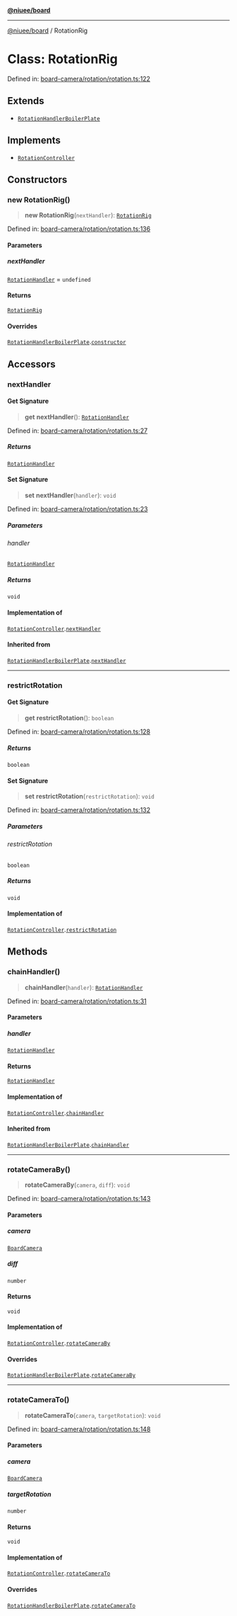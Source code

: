 [**@niuee/board**](../README.md)

***

[@niuee/board](../globals.md) / RotationRig

# Class: RotationRig

Defined in: [board-camera/rotation/rotation.ts:122](https://github.com/niuee/board/blob/a0a1179721d4f4b943b6a9bc156753ac9737e502/src/board-camera/rotation/rotation.ts#L122)

## Extends

- [`RotationHandlerBoilerPlate`](RotationHandlerBoilerPlate.md)

## Implements

- [`RotationController`](../interfaces/RotationController.md)

## Constructors

### new RotationRig()

> **new RotationRig**(`nextHandler`): [`RotationRig`](RotationRig.md)

Defined in: [board-camera/rotation/rotation.ts:136](https://github.com/niuee/board/blob/a0a1179721d4f4b943b6a9bc156753ac9737e502/src/board-camera/rotation/rotation.ts#L136)

#### Parameters

##### nextHandler

[`RotationHandler`](../interfaces/RotationHandler.md) = `undefined`

#### Returns

[`RotationRig`](RotationRig.md)

#### Overrides

[`RotationHandlerBoilerPlate`](RotationHandlerBoilerPlate.md).[`constructor`](RotationHandlerBoilerPlate.md#constructors)

## Accessors

### nextHandler

#### Get Signature

> **get** **nextHandler**(): [`RotationHandler`](../interfaces/RotationHandler.md)

Defined in: [board-camera/rotation/rotation.ts:27](https://github.com/niuee/board/blob/a0a1179721d4f4b943b6a9bc156753ac9737e502/src/board-camera/rotation/rotation.ts#L27)

##### Returns

[`RotationHandler`](../interfaces/RotationHandler.md)

#### Set Signature

> **set** **nextHandler**(`handler`): `void`

Defined in: [board-camera/rotation/rotation.ts:23](https://github.com/niuee/board/blob/a0a1179721d4f4b943b6a9bc156753ac9737e502/src/board-camera/rotation/rotation.ts#L23)

##### Parameters

###### handler

[`RotationHandler`](../interfaces/RotationHandler.md)

##### Returns

`void`

#### Implementation of

[`RotationController`](../interfaces/RotationController.md).[`nextHandler`](../interfaces/RotationController.md#nexthandler)

#### Inherited from

[`RotationHandlerBoilerPlate`](RotationHandlerBoilerPlate.md).[`nextHandler`](RotationHandlerBoilerPlate.md#nexthandler-1)

***

### restrictRotation

#### Get Signature

> **get** **restrictRotation**(): `boolean`

Defined in: [board-camera/rotation/rotation.ts:128](https://github.com/niuee/board/blob/a0a1179721d4f4b943b6a9bc156753ac9737e502/src/board-camera/rotation/rotation.ts#L128)

##### Returns

`boolean`

#### Set Signature

> **set** **restrictRotation**(`restrictRotation`): `void`

Defined in: [board-camera/rotation/rotation.ts:132](https://github.com/niuee/board/blob/a0a1179721d4f4b943b6a9bc156753ac9737e502/src/board-camera/rotation/rotation.ts#L132)

##### Parameters

###### restrictRotation

`boolean`

##### Returns

`void`

#### Implementation of

[`RotationController`](../interfaces/RotationController.md).[`restrictRotation`](../interfaces/RotationController.md#restrictrotation)

## Methods

### chainHandler()

> **chainHandler**(`handler`): [`RotationHandler`](../interfaces/RotationHandler.md)

Defined in: [board-camera/rotation/rotation.ts:31](https://github.com/niuee/board/blob/a0a1179721d4f4b943b6a9bc156753ac9737e502/src/board-camera/rotation/rotation.ts#L31)

#### Parameters

##### handler

[`RotationHandler`](../interfaces/RotationHandler.md)

#### Returns

[`RotationHandler`](../interfaces/RotationHandler.md)

#### Implementation of

[`RotationController`](../interfaces/RotationController.md).[`chainHandler`](../interfaces/RotationController.md#chainhandler)

#### Inherited from

[`RotationHandlerBoilerPlate`](RotationHandlerBoilerPlate.md).[`chainHandler`](RotationHandlerBoilerPlate.md#chainhandler)

***

### rotateCameraBy()

> **rotateCameraBy**(`camera`, `diff`): `void`

Defined in: [board-camera/rotation/rotation.ts:143](https://github.com/niuee/board/blob/a0a1179721d4f4b943b6a9bc156753ac9737e502/src/board-camera/rotation/rotation.ts#L143)

#### Parameters

##### camera

[`BoardCamera`](../interfaces/BoardCamera.md)

##### diff

`number`

#### Returns

`void`

#### Implementation of

[`RotationController`](../interfaces/RotationController.md).[`rotateCameraBy`](../interfaces/RotationController.md#rotatecameraby)

#### Overrides

[`RotationHandlerBoilerPlate`](RotationHandlerBoilerPlate.md).[`rotateCameraBy`](RotationHandlerBoilerPlate.md#rotatecameraby)

***

### rotateCameraTo()

> **rotateCameraTo**(`camera`, `targetRotation`): `void`

Defined in: [board-camera/rotation/rotation.ts:148](https://github.com/niuee/board/blob/a0a1179721d4f4b943b6a9bc156753ac9737e502/src/board-camera/rotation/rotation.ts#L148)

#### Parameters

##### camera

[`BoardCamera`](../interfaces/BoardCamera.md)

##### targetRotation

`number`

#### Returns

`void`

#### Implementation of

[`RotationController`](../interfaces/RotationController.md).[`rotateCameraTo`](../interfaces/RotationController.md#rotatecamerato)

#### Overrides

[`RotationHandlerBoilerPlate`](RotationHandlerBoilerPlate.md).[`rotateCameraTo`](RotationHandlerBoilerPlate.md#rotatecamerato)
